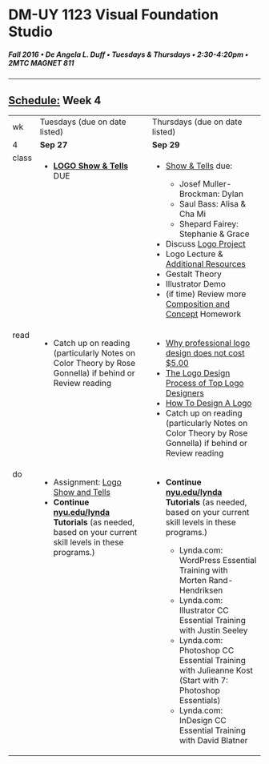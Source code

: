 # DM-UY 1123 Visual Foundation Studio
##### Fall 2016 • De Angela L. Duff • Tuesdays & Thursdays • 2:30-4:20pm • 2MTC MAGNET 811 
---
## [Schedule:](dm1123_schedule_overview.md) Week 4

<table>
<tr>
<td>wk</td>
<td>Tuesdays (due on date listed)</td>
<td>Thursdays (due on date listed)</td>
</tr>
<tr>
  <td valign="top">4</td>
  <td valign="top" width="48%"><strong>Sep 27</strong></td>
  <td valign="top" width="48%"><strong>Sep 29</strong></td>
</tr>
<tr>

<td valign="top">class</td>
<td valign="top" width="48%">
<ul>
<li><strong><a href="dm1123vfs_show_and_tells.md">LOGO Show & Tells</a></strong> DUE</li>
</ul>

  </td>
  <td valign="top" width="48%">
  <ul>
  <li><a href="assigned_creator_show_and_tells.md">Show &amp; Tells</a> due:</li>
    <ul>
    <li>Josef Muller-Brockman: Dylan</li>
     <li>Saul Bass: Alisa &amp; Cha Mi</li>
    <li>Shepard Fairey: Stephanie &amp; Grace</li>
    </ul>
  <li>Discuss <a href="dm1123vfs_projects_logo.md">Logo Project</a></li>
  <li>Logo Lecture &amp; <a href="dm1123_vfs_recommended_resources.md">Additional Resources</a></li>
  <li>Gestalt Theory</li>
  <li>Illustrator Demo</li>
  <li>(if time) Review more <a href="dm3193_composition_and_concept.md">Composition and Concept</a> Homework</li>
  </ul>
  </td>
  
  
</tr>

<!-- read -->
<tr>
  <td valign="top">read</td>
  <td valign="top">
  <ul>
  
  <li>Catch up on reading (particularly Notes on Color Theory by Rose Gonnella) if behind or Review reading</li>
  </ul>
  </td>
  <td valign="top">
  <ul>
  <li><a href="http://justcreative.com/2008/05/22/why-logo-design-does-not-cost-5-dollars/">Why professional logo design does not cost $5.00</a></li>
 <li><a href="http://justcreative.com/2008/02/01/logo-design-process-of-top-graphic-designers/" target="_blank">The Logo Design Process of Top Logo Designers</a></li>
<li><a href="http://justcreative.com/2008/01/08/how-to-design-a-logo/" target="_blank">How To Design A Logo</a></li>
  <li>Catch up on reading (particularly Notes on Color Theory by Rose Gonnella) if behind or Review reading</li>
  </ul></td>
 
  
</tr>

<!-- do -->
<tr>
  <td valign="top">do</td>
  
  
<td valign="top">
  <ul>

  <li>Assignment: <a href="dm1123vfs_projects_logo.md">Logo Show and Tells</a></li>

  <li><strong>Continue <a href="http://nyu.edu/lynda">nyu.edu/lynda</a> Tutorials</strong> (as needed, based on your current skill levels in these programs.)</li>
  </ul></td>
<td valign="top">
  <ul>
  
  <li><strong> Continue <a href="http://nyu.edu/lynda" target="_blank">nyu.edu/lynda</a> Tutorials</strong> (as needed, based on your current skill levels in these programs.)</li>
  <ul>
  <li>Lynda.com: WordPress Essential Training with Morten Rand-Hendriksen</li>
  <li>Lynda.com: Illustrator CC Essential Training with Justin Seeley</li>
  <li>Lynda.com: Photoshop CC Essential Training with Julieanne Kost (Start with 7: Photoshop Essentials)</li>
  <li>Lynda.com: InDesign CC Essential Training with David Blatner</li>
  </ul></ul></td>


</tr>
</table>

